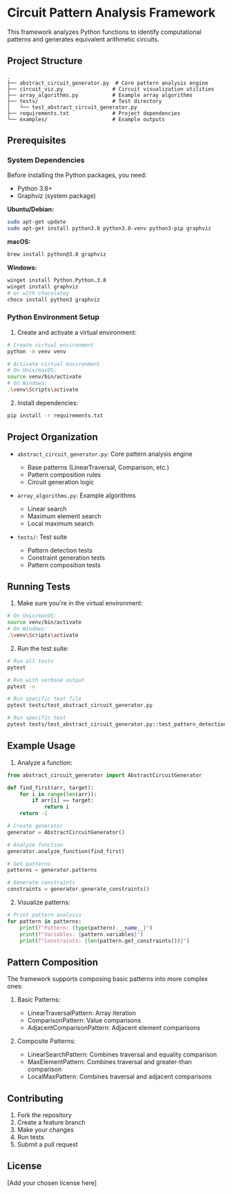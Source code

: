 # Circuit Pattern Analysis Framework

This framework analyzes Python functions to identify computational patterns and generates equivalent arithmetic circuits.

## Project Structure

```
.
├── abstract_circuit_generator.py  # Core pattern analysis engine
├── circuit_viz.py                # Circuit visualization utilities
├── array_algorithms.py           # Example array algorithms
├── tests/                        # Test directory
│   └── test_abstract_circuit_generator.py
├── requirements.txt              # Project dependencies
└── examples/                     # Example outputs
```

## Prerequisites

### System Dependencies
Before installing the Python packages, you need:

- Python 3.8+
- Graphviz (system package)

**Ubuntu/Debian:**
```bash
sudo apt-get update
sudo apt-get install python3.8 python3.8-venv python3-pip graphviz
```

**macOS:**
```bash
brew install python@3.8 graphviz
```

**Windows:**
```bash
winget install Python.Python.3.8
winget install graphviz
# or with chocolatey
choco install python3 graphviz
```

### Python Environment Setup

1. Create and activate a virtual environment:
```bash
# Create virtual environment
python -m venv venv

# Activate virtual environment
# On Unix/macOS:
source venv/bin/activate
# On Windows:
.\venv\Scripts\activate
```

2. Install dependencies:
```bash
pip install -r requirements.txt
```

## Project Organization

- `abstract_circuit_generator.py`: Core pattern analysis engine
  - Base patterns (LinearTraversal, Comparison, etc.)
  - Pattern composition rules
  - Circuit generation logic

- `array_algorithms.py`: Example algorithms
  - Linear search
  - Maximum element search
  - Local maximum search

- `tests/`: Test suite
  - Pattern detection tests
  - Constraint generation tests
  - Pattern composition tests

## Running Tests

1. Make sure you're in the virtual environment:
```bash
# On Unix/macOS:
source venv/bin/activate
# On Windows:
.\venv\Scripts\activate
```

2. Run the test suite:
```bash
# Run all tests
pytest

# Run with verbose output
pytest -v

# Run specific test file
pytest tests/test_abstract_circuit_generator.py

# Run specific test
pytest tests/test_abstract_circuit_generator.py::test_pattern_detection
```

## Example Usage

1. Analyze a function:
```python
from abstract_circuit_generator import AbstractCircuitGenerator

def find_first(arr, target):
    for i in range(len(arr)):
        if arr[i] == target:
            return i
    return -1

# Create generator
generator = AbstractCircuitGenerator()

# Analyze function
generator.analyze_function(find_first)

# Get patterns
patterns = generator.patterns

# Generate constraints
constraints = generator.generate_constraints()
```

2. Visualize patterns:
```python
# Print pattern analysis
for pattern in patterns:
    print(f"Pattern: {type(pattern).__name__}")
    print(f"Variables: {pattern.variables}")
    print(f"Constraints: {len(pattern.get_constraints())}")
```

## Pattern Composition

The framework supports composing basic patterns into more complex ones:

1. Basic Patterns:
   - LinearTraversalPattern: Array iteration
   - ComparisonPattern: Value comparisons
   - AdjacentComparisonPattern: Adjacent element comparisons

2. Composite Patterns:
   - LinearSearchPattern: Combines traversal and equality comparison
   - MaxElementPattern: Combines traversal and greater-than comparison
   - LocalMaxPattern: Combines traversal and adjacent comparisons

## Contributing

1. Fork the repository
2. Create a feature branch
3. Make your changes
4. Run tests
5. Submit a pull request

## License

[Add your chosen license here]
